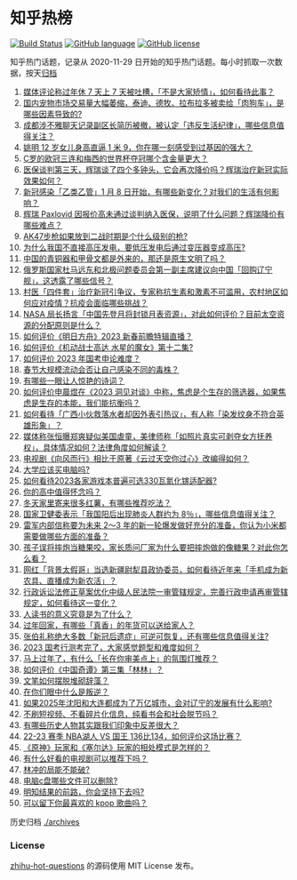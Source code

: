 # 知乎热榜
[![Build Status](https://github.com/ToWeLong/zhihu-hot-questions/workflows/CI/badge.svg)](https://github.com/ToWeLong/zhihu-hot-questions/actions)
[![GitHub language](https://img.shields.io/badge/language-golang-orange.svg)](https://golang.org/)
[![GitHub license](https://img.shields.io/github/license/ToWeLong/zhihu-hot-questions)](https://github.com/ToWeLong/zhihu-hot-questions/blob/main/LICENSE)

知乎热门话题，记录从 2020-11-29 日开始的知乎热门话题。每小时抓取一次数据，按天[归档](./archives)

<!-- BEGIN -->

1. [媒体评论称过年休 7 天上 7 天被吐槽，「不是大家矫情」，如何看待此事？](https://www.zhihu.com/question/577287950)
1. [国内宠物市场交易量大幅萎缩，泰迪、德牧、拉布拉多被卖给「肉狗车」，是哪些因素导致的?](https://www.zhihu.com/question/577294600)
1. [成都涉不雅聊天记录副区长简历被撤，被认定「违反生活纪律」，哪些信息值得关注？](https://www.zhihu.com/question/577485980)
1. [姚明 12 岁女儿身高直逼 1 米 9，你在哪一刻感受到过基因的强大？](https://www.zhihu.com/question/577497208)
1. [C罗的欧冠三连和梅西的世界杯夺冠哪个含金量更大？](https://www.zhihu.com/question/576500878)
1. [医保谈判第三天，辉瑞谈了四个多钟头，它会再次降价吗？辉瑞治疗新冠实际效果如何？](https://www.zhihu.com/question/575740999)
1. [新冠感染「乙类乙管」1 月 8 日开始，有哪些新变化？对我们的生活有何影响？](https://www.zhihu.com/question/577464453)
1. [辉瑞 Paxlovid 因报价高未通过谈判纳入医保，说明了什么问题？辉瑞降价有哪些难点？](https://www.zhihu.com/question/577507522)
1. [AK47步枪如果放到二战时期是个什么级别的枪?](https://www.zhihu.com/question/419406881)
1. [为什么我国不直接高压发电，要低压发电后通过变压器变成高压?](https://www.zhihu.com/question/574546079)
1. [中国的青铜器和甲骨文都是外来的，那还是原生文明了吗？](https://www.zhihu.com/question/576438869)
1. [俄罗斯国家杜马远东和北极问题委员会第一副主席建议向中国「回购辽宁舰」，这透露了哪些信号？](https://www.zhihu.com/question/577468414)
1. [村医「四件套」治疗新冠引争议，专家称抗生素和激素不可滥用，农村地区如何应对疫情？抗疫会面临哪些挑战？](https://www.zhihu.com/question/577290369)
1. [NASA 局长扬言「中国先登月将封锁月表资源」，对此如何评价？目前太空资源的分配原则是什么？](https://www.zhihu.com/question/577309524)
1. [如何评价《明日方舟》2023 新春前瞻特辑直播？](https://www.zhihu.com/question/577518786)
1. [如何评价《机动战士高达 水星的魔女》第十二集?](https://www.zhihu.com/question/577501003)
1. [如何评价 2023 年国考申论难度？](https://www.zhihu.com/question/577497939)
1. [春节大规模流动会否让自己感染不同的毒株？](https://www.zhihu.com/question/575475753)
1. [有哪些一眼让人惊艳的诗词？](https://www.zhihu.com/question/572677049)
1. [如何评价申晨煜在《2023 洞见对谈》中称，焦虑是个生存的筛选器，如果焦虑是生存的本能，我们能抗衡吗？](https://www.zhihu.com/question/576110118)
1. [如何看待「广西小伙救落水者却因外表引热议」，有人称「染发纹身不符合英雄形象」？](https://www.zhihu.com/question/577290542)
1. [媒体称张恒曝郑爽疑似美国虐童，美律师称「如照片真实可剥夺女方抚养权」，具体情况如何？法律角度如何解读？](https://www.zhihu.com/question/577321906)
1. [电视剧《向风而行》相比于原著《云过天空你过心》改编得如何？](https://www.zhihu.com/question/574821617)
1. [大学应该买电脑吗?](https://www.zhihu.com/question/577328898)
1. [如何看待2023各家游戏本普遍可选330瓦氮化镓适配器?](https://www.zhihu.com/question/577334187)
1. [你的高中值得怀念吗？](https://www.zhihu.com/question/576782804)
1. [冬天家里寄来很多红薯，有哪些推荐吃法？](https://www.zhihu.com/question/569812529)
1. [国家卫健委表示「我国阳后出现肺炎人群约为 8％」，哪些信息值得关注？](https://www.zhihu.com/question/577470990)
1. [雷军内部信称要为未来 2～3 年的新一轮爆发做好充分的准备，你认为小米都需要做哪些方面的准备？](https://www.zhihu.com/question/576637304)
1. [孩子误将摔炮当糖果咬，家长质问厂家为什么要把摔炮做的像糖果？对此你怎么看？](https://www.zhihu.com/question/576965578)
1. [网红「背景太假哥」当选新疆尉犁县政协委员，如何看待近年来「手机成为新农具、直播成为新农活」？](https://www.zhihu.com/question/576898368)
1. [行政诉讼法修正草案优化中级人民法院一审管辖规定，完善行政申请再审管辖规定，如何看待这一变化？](https://www.zhihu.com/question/577467880)
1. [人读书的意义究竟是为了什么？](https://www.zhihu.com/question/577352463)
1. [过年回家，有哪些「真香」的年货可以送给家人？](https://www.zhihu.com/question/511023164)
1. [张伯礼称绝大多数「新冠后遗症」可逆可恢复，还有哪些信息值得关注?](https://www.zhihu.com/question/577167114)
1. [2023 国考行测考完了，大家感觉题型和难度如何？](https://www.zhihu.com/question/577471753)
1. [马上过年了，有什么「长在你审美点上」的氛围灯推荐？](https://www.zhihu.com/question/572504322)
1. [如何评价《中国奇谭》第三集「林林」？](https://www.zhihu.com/question/577297990)
1. [文笔如何摆脱堆砌辞藻？](https://www.zhihu.com/question/475120674)
1. [在你们眼中什么是叛逆？](https://www.zhihu.com/question/577326119)
1. [如果2025年沈阳和大连都成为了万亿城市，会对辽宁的发展有什么影响?](https://www.zhihu.com/question/577086111)
1. [不刷短视频、不看碎片化信息，纯看书会和社会脱节吗？](https://www.zhihu.com/question/573093752)
1. [有哪些历史人物其实跟我们印象中反差很大？](https://www.zhihu.com/question/576733511)
1. [22-23 赛季 NBA湖人 VS 国王 136比134，如何评价这场比赛？](https://www.zhihu.com/question/577475046)
1. [《原神》玩家和《塞尔达》玩家的相处模式是怎样的？](https://www.zhihu.com/question/576774828)
1. [有什么好看的电视剧可以推荐下吗？](https://www.zhihu.com/question/577356427)
1. [林冲的局能不能破?](https://www.zhihu.com/question/576637516)
1. [电脑c盘哪些文件可以删除?](https://www.zhihu.com/question/32022421)
1. [明知结果的前路，你会坚持下去吗?](https://www.zhihu.com/question/577130703)
1. [可以留下你最喜欢的 kpop 歌曲吗？](https://www.zhihu.com/question/577385364)

<!-- END -->

历史归档 [./archives](./archives)


### License
[zhihu-hot-questions](https://github.com/towelong/zhihu-hot-questions) 的源码使用 MIT License 发布。